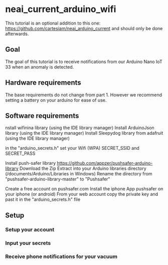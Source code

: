 # neai_current_arduino_wifi
This tutorial is an optional addition to this one: https://github.com/cartesiam/neai_arduino_current and should only be done afterwards.

## Goal
The goal of this tutorial is to receive notifications from our Arduino Nano IoT 33 when an anomaly is detected. 

## Hardware requirements
The base requirements do not change from part 1. However we recommend setting a battery on your arduino for ease of use. 

## Software requirements
nstall wifinina library (using the IDE library manager)
Install ArduinoJson library (using the IDE library manager)
Install Sleepydog library from adafruit (using the IDE library manager)

in the "arduino_secrets.h" set your Wifi (WPA)
SECRET_SSID and SECRET_PASS

Install push-safer library
https://github.com/appzer/pushsafer-arduino-library
Download the Zip
Extract into your Arduino libraries directory (/documents/Arduino/Libraries in Windows)
Rename the directory from "pushsafer-arduino-library-master" to "Pushsafer"

Create a free account on pushsafer.com
Install the iphone App pushsafer on your iphone (or android)
From your web account copy the private key and past it in the "arduino_secrets.h" file

## Setup
### Setup your account
### Input your secrets
### Receive phone notifications for your vacuum
